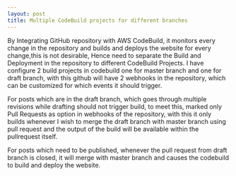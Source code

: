 ```yaml
---
layout: post
title: Multiple CodeBuild projects for different branches
---
```


By Integrating GitHub repository with AWS CodeBuild, it monitors every change in the repository and builds and deploys the website for every change,this is not desirable, Hence need to separate the Build and Deployment in the repository to different CodeBuild Projects. I have configure 2 build projects in codebuild one for master branch and one for draft branch, with this github will have 2 webhooks in the repository, which can be customized for which events it should trigger.

For posts which are in the draft branch, which goes through multiple revisions while drafting should not trigger build, to meet this, marked only Pull Requests as option in webhooks of the repository, with this it only builds whenever I wish to merge the draft branch with master branch using pull request and the output of the build will be available within the pullrequest itself.

For posts which need to be published, whenever the pull request from draft branch is closed, it will merge with master branch and causes the codebuild to build and deploy the website.

